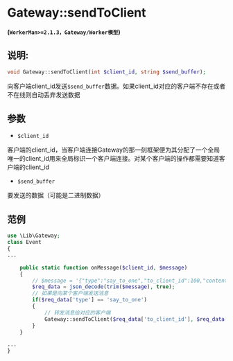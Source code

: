 # Gateway::sendToClient
**(```WorkerMan>=2.1.3，Gateway/Worker模型```)**

## 说明:
```php
void Gateway::sendToClient(int $client_id, string $send_buffer);
```

向客户端client_id发送```$send_buffer```数据。如果client_id对应的客户端不存在或者不在线则自动丢弃发送数据

## 参数

* ```$client_id```

客户端的client_id，当客户端连接Gateway的那一刻框架便为其分配了一个全局唯一的client_id用来全局标识一个客户端连接。对某个客户端的操作都需要知道客户端的client_id

* ```$send_buffer```

要发送的数据（可能是二进制数据）

## 范例
```php
use \Lib\Gateway;
class Event
{
...

    public static function onMessage($client_id, $message)
    {
        // $message = '{"type":"say_to_one","to_client_id":100,"content":"hello"}'
        $req_data = json_decode(trim($message), true);
        // 如果是向某个客户端发送消息
        if($req_data['type'] == 'say_to_one')
        {
            // 转发消息给对应的客户端
            Gateway::sendToClient($req_data['to_client_id'], $req_data['content']);
        }
    }

...
}

```
